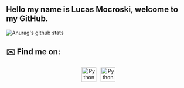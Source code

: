 ## Hello my name is Lucas Mocroski, welcome to my GitHub.
![Anurag's github stats](https://github-readme-stats.vercel.app/api?username=Mocroski)

## ✉️ Find me on:

<p align="center">
 <a href="https://www.linkedin.com/in/lucas-mocroski-51a7a0216")](https://github.com/Mocroski" target="_blank" rel="noopener noreferrer"> <img src="https://cdn.jsdelivr.net/npm/simple-icons@v3/icons/linkedin.svg" alt="Python" height="40" style="vertical-align:top; margin:4px"></a>
 <a href="devmocroski@gmail.com"> <img src="https://cdn.jsdelivr.net/npm/simple-icons@v3/icons/gmail.svg" alt="Python" height="40" style="vertical-align:top; margin:4px"></a>
</p>

<br />

